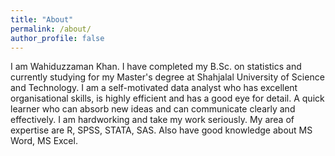 ```yaml
---
title: "About"
permalink: /about/
author_profile: false
---
```


I am Wahiduzzaman Khan. I have completed my B.Sc. on statistics and currently studying for my Master's degree at Shahjalal University of Science and Technology.
I am a self-motivated data analyst who has excellent organisational skills, is highly efficient and has a good eye for detail. A quick learner who can absorb new ideas and can communicate clearly and effectively. I am hardworking and take my work seriously.
My area of expertise are R, SPSS, STATA, SAS. Also have good knowledge about MS Word, MS Excel.